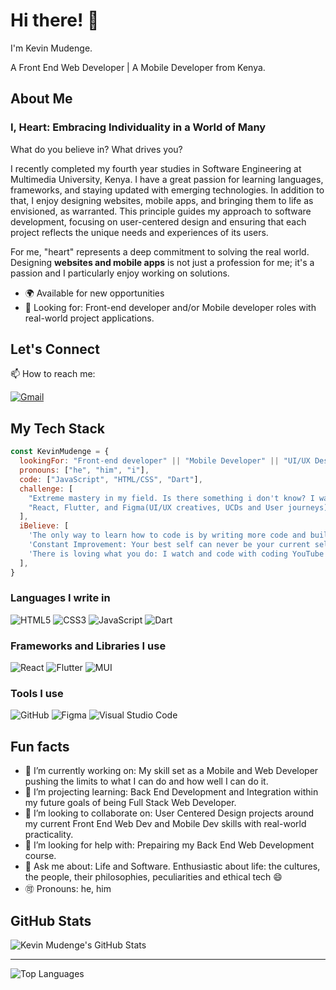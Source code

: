 

# Hi there! 👋 
I'm Kevin Mudenge. 

A Front End Web Developer | A Mobile Developer from Kenya.

## About Me
### I, Heart: Embracing Individuality in a World of Many

What do you believe in? What drives you?

I recently completed my fourth year studies in Software Engineering at Multimedia University, Kenya. I have a great passion for learning languages, frameworks, and staying updated with emerging technologies. In addition to that, I enjoy designing websites, mobile apps, and bringing them to life as envisioned, as warranted. This principle guides my approach to software development, focusing on user-centered design and ensuring that each project reflects the unique needs and experiences of its users.

For me, "heart" represents a deep commitment to solving the real world. Designing <b>websites and mobile apps</b> is not just a profession for me; it's a passion and I particularly enjoy working on solutions.

- 🌍 Available for new opportunities
- 💼 Looking for: Front-end developer and/or Mobile developer roles with real-world project applications.

## Let's Connect

📫 How to reach me:

[![Gmail](https://img.shields.io/badge/Gmail-D14836?style=for-the-badge&logo=gmail&logoColor=white)](mailto:mudengekevn254@gmail.com)

## My Tech Stack

```javascript
const KevinMudenge = {
  lookingFor: "Front-end developer" || "Mobile Developer" || "UI/UX Design Enthusiast",
  pronouns: ["he", "him", "i"],
  code: ["JavaScript", "HTML/CSS", "Dart"],
  challenge: [
    "Extreme mastery in my field. Is there something i don't know? I want it. Is there a better way? Point it.",
    "React, Flutter, and Figma(UI/UX creatives, UCDs and User journeys) is my field and real-world solutions are my reward.",
  ],
  iBelieve: [
    'The only way to learn how to code is by writing more code and building working real-world projects',
    'Constant Improvement: Your best self can never be your current self',
    'There is loving what you do: I watch and code with coding YouTube videos for fun',
  ],
}
```

### Languages I write in

![HTML5](https://img.shields.io/badge/html5-%23E34F26.svg?style=for-the-badge&logo=html5&logoColor=white)
![CSS3](https://img.shields.io/badge/css3-%231572B6.svg?style=for-the-badge&logo=css3&logoColor=white)
![JavaScript](https://img.shields.io/badge/JavaScript-F7DF1E?style=for-the-badge&logo=javascript&logoColor=black)
![Dart](https://img.shields.io/badge/dart-%230175C2.svg?style=for-the-badge&logo=dart&logoColor=white)

### Frameworks and Libraries I use

![React](https://img.shields.io/badge/react-%2320232a.svg?style=for-the-badge&logo=react&logoColor=%2361DAFB)
![Flutter](https://img.shields.io/badge/Flutter-02569B?style=for-the-badge&logo=flutter&logoColor=white)
![MUI](https://img.shields.io/badge/Material--UI-%230081CB.svg?style=for-the-badge&logo=mui&logoColor=white)

### Tools I use

![GitHub](https://img.shields.io/badge/github-%23121011.svg?style=for-the-badge&logo=github&logoColor=white)
![Figma](https://img.shields.io/badge/figma-%23F24E1E.svg?style=for-the-badge&logo=figma&logoColor=white)
![Visual Studio Code](https://img.shields.io/badge/Visual_Studio-5C2D91?style=for-the-badge&logo=visual%20studio&logoColor=white)

## Fun facts
- 🔭 I’m currently working on: My skill set as a Mobile and Web Developer pushing the limits to what I can do and how well I can do it.
- 🌱 I’m projecting learning: Back End Development and Integration within my future goals of being Full Stack Web Developer.
- 👯 I’m looking to collaborate on: User Centered Design projects around my current Front End Web Dev and Mobile Dev skills with real-world practicality.
- 🤔 I’m looking for help with: Prepairing my Back End Web Development course.
- 💬 Ask me about: Life and Software. Enthusiastic about life: the cultures, the people, their philosophies, peculiarities and ethical tech 😄
- 🉑 Pronouns: he, him

## GitHub Stats
  
![Kevin Mudenge's GitHub Stats](https://github-readme-stats.vercel.app/api?username=kevinMudenge&show_icons=true&count_private=true&hide=contribs,prs&layout=compact&theme=tokyonight) 

---

![Top Languages](https://github-readme-stats.vercel.app/api/top-langs?username=kevinMudenge&show_icons=true&locale=en&&theme=tokyonight)
